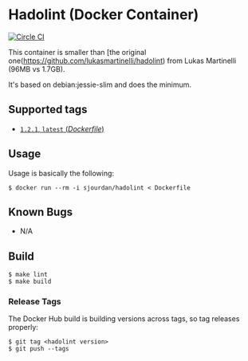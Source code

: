 # Hadolint (Docker Container)

[![Circle CI](https://circleci.com/gh/sjourdan/hadolint-docker.svg?style=shield)](https://circleci.com/gh/sjourdan/hadolint-docker)

This container is smaller than [the original one(https://github.com/lukasmartinelli/hadolint) from Lukas Martinelli (96MB vs 1.7GB).

It's based on debian:jessie-slim and does the minimum.

## Supported tags

-	[`1.2.1`, `latest` (*Dockerfile*)](https://github.com/sjourdan/hadolint-docker/blob/1.2.1/Dockerfile)

## Usage

Usage is basically the following:

```
$ docker run --rm -i sjourdan/hadolint < Dockerfile
```

## Known Bugs

- N/A

## Build

```
$ make lint
$ make build
```

### Release Tags

The Docker Hub build is building versions across tags, so tag releases properly:

```
$ git tag <hadolint version>
$ git push --tags
```
